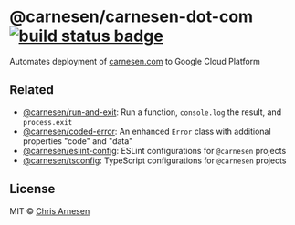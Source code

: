 # @carnesen/carnesen-dot-com [![build status badge](https://github.com/carnesen/carnesen-dot-com/workflows/test/badge.svg)](https://github.com/carnesen/carnesen-dot-com/actions?query=workflow%3Atest+branch%3Amaster)

Automates deployment of [carnesen.com](https://carnesen.com) to Google Cloud Platform

## Related
- [@carnesen/run-and-exit](https://github.com/carnesen/run-and-exit): Run a function, `console.log` the result, and `process.exit`
- [@carnesen/coded-error](https://github.com/carnesen/coded-error): An enhanced `Error` class with additional properties "code" and "data"
- [@carnesen/eslint-config](https://github.com/carnesen/eslint-config): ESLint configurations for `@carnesen` projects
- [@carnesen/tsconfig](https://github.com/carnesen/tsconfig): TypeScript configurations for `@carnesen` projects

## License
MIT © [Chris Arnesen](https://www.carnesen.com)
